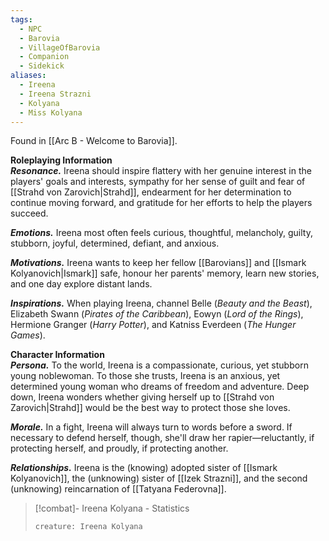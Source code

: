 ```yaml
---
tags:
  - NPC
  - Barovia
  - VillageOfBarovia
  - Companion
  - Sidekick
aliases:
  - Ireena
  - Ireena Strazni
  - Kolyana
  - Miss Kolyana
---
```

Found in [[Arc B - Welcome to Barovia]].

**Roleplaying Information**  
**_Resonance._** Ireena should inspire flattery with her genuine interest in the players' goals and interests, sympathy for her sense of guilt and fear of [[Strahd von Zarovich|Strahd]], endearment for her determination to continue moving forward, and gratitude for her efforts to help the players succeed.

**_Emotions._** Ireena most often feels curious, thoughtful, melancholy, guilty, stubborn, joyful, determined, defiant, and anxious.

**_Motivations._** Ireena wants to keep her fellow [[Barovians]] and [[Ismark Kolyanovich|Ismark]] safe, honour her parents' memory, learn new stories, and one day explore distant lands.

**_Inspirations._** When playing Ireena, channel Belle (_Beauty and the Beast_), Elizabeth Swann (_Pirates of the Caribbean_), Eowyn (_Lord of the Rings_), Hermione Granger (_Harry Potter_), and Katniss Everdeen (_The Hunger Games_).

**Character Information**  
**_Persona._** To the world, Ireena is a compassionate, curious, yet stubborn young noblewoman. To those she trusts, Ireena is an anxious, yet determined young woman who dreams of freedom and adventure. Deep down, Ireena wonders whether giving herself up to [[Strahd von Zarovich|Strahd]] would be the best way to protect those she loves.

**_Morale._** In a fight, Ireena will always turn to words before a sword. If necessary to defend herself, though, she'll draw her rapier—reluctantly, if protecting herself, and proudly, if protecting another.

**_Relationships._** Ireena is the (knowing) adopted sister of [[Ismark Kolyanovich]], the (unknowing) sister of [[Izek Strazni]], and the second (unknowing) reincarnation of [[Tatyana Federovna]].

> [!combat]- Ireena Kolyana - Statistics
> ```statblock
> creature: Ireena Kolyana
> ```
